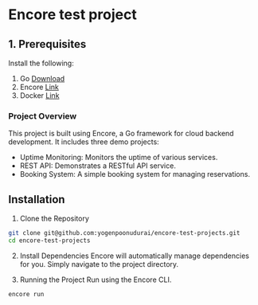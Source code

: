 # Encore test project

## 1. Prerequisites 
Install the following:
1. Go [Download](https://go.dev/dl/)
2. Encore [Link](https://encore.dev/docs/install)
3. Docker [Link]()


### Project Overview
This project is built using Encore, a Go framework for cloud backend development. It includes three demo projects:

- Uptime Monitoring: Monitors the uptime of various services.
- REST API: Demonstrates a RESTful API service.
- Booking System: A simple booking system for managing reservations.


## Installation 
1. Clone the Repository

```sh
git clone git@github.com:yogenpoonudurai/encore-test-projects.git
cd encore-test-projects
```
2. Install Dependencies Encore will automatically manage dependencies for you. Simply navigate to the project directory.

3. Running the Project
Run using the Encore CLI.

```sh
encore run
```
